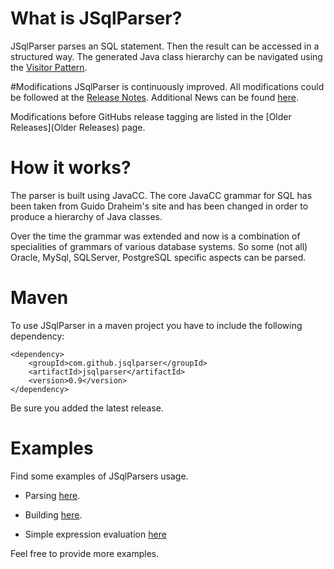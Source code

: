 # What is JSqlParser?
JSqlParser parses an SQL statement. Then the result can be accessed in a structured way. 
The generated Java class hierarchy can be navigated using the [Visitor Pattern](http://en.wikipedia.org/wiki/Visitor_pattern).

#Modifications
JSqlParser is continuously improved. All modifications could be followed at the
[Release Notes](https://github.com/JSQLParser/JSqlParser/releases). Additional News can be found [here](News).

Modifications before GitHubs release tagging are listed in the [Older Releases](Older Releases) page.

# How it works?
The parser is built using JavaCC. The core JavaCC grammar for SQL has been taken from Guido Draheim's site and has been changed in order to produce a hierarchy of Java classes. 

Over the time the grammar was extended and now is a combination of specialities of grammars of various database systems. So some (not all) Oracle, MySql, SQLServer, PostgreSQL specific aspects can be parsed.

# Maven
To use JSqlParser in a maven project you have to include the following dependency:

```
<dependency>
    <groupId>com.github.jsqlparser</groupId>
    <artifactId>jsqlparser</artifactId>
    <version>0.9</version>
</dependency>
```
Be sure you added the latest release.

# Examples
Find some examples of JSqlParsers usage.
* Parsing [here](wiki/Examples-of-SQL-parsing). 
* Building [here](wiki/Examples-of-SQL-building).

* Simple expression evaluation [here](wiki/Example-of-expression-evaluation)

Feel free to provide more examples. 